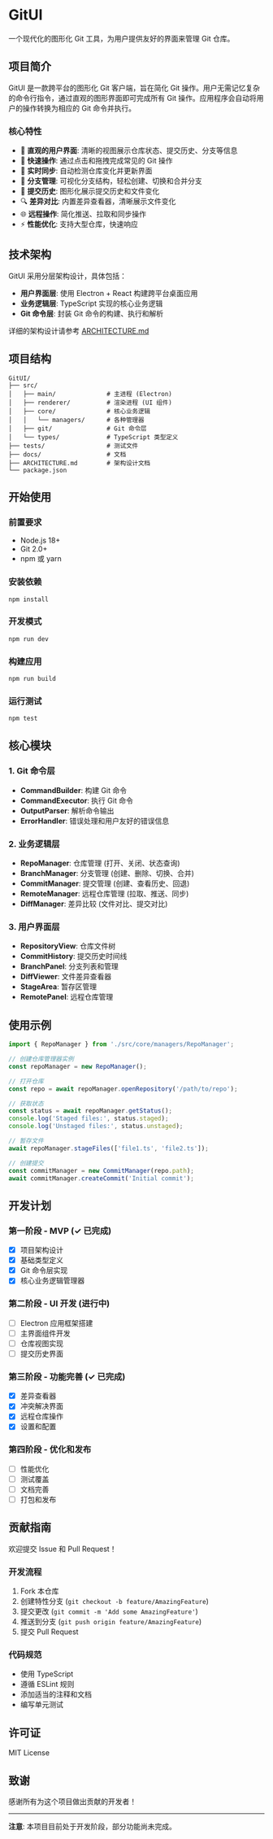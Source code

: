 # GitUI

一个现代化的图形化 Git 工具，为用户提供友好的界面来管理 Git 仓库。

## 项目简介

GitUI 是一款跨平台的图形化 Git 客户端，旨在简化 Git 操作。用户无需记忆复杂的命令行指令，通过直观的图形界面即可完成所有 Git 操作。应用程序会自动将用户的操作转换为相应的 Git 命令并执行。

### 核心特性

- 🎨 **直观的用户界面**: 清晰的视图展示仓库状态、提交历史、分支等信息
- 🚀 **快速操作**: 通过点击和拖拽完成常见的 Git 操作
- 🔄 **实时同步**: 自动检测仓库变化并更新界面
- 🌿 **分支管理**: 可视化分支结构，轻松创建、切换和合并分支
- 📝 **提交历史**: 图形化展示提交历史和文件变化
- 🔍 **差异对比**: 内置差异查看器，清晰展示文件变化
- 🌐 **远程操作**: 简化推送、拉取和同步操作
- ⚡ **性能优化**: 支持大型仓库，快速响应

## 技术架构

GitUI 采用分层架构设计，具体包括：

- **用户界面层**: 使用 Electron + React 构建跨平台桌面应用
- **业务逻辑层**: TypeScript 实现的核心业务逻辑
- **Git 命令层**: 封装 Git 命令的构建、执行和解析

详细的架构设计请参考 [ARCHITECTURE.md](./ARCHITECTURE.md)

## 项目结构

```
GitUI/
├── src/
│   ├── main/              # 主进程 (Electron)
│   ├── renderer/          # 渲染进程 (UI 组件)
│   ├── core/              # 核心业务逻辑
│   │   └── managers/      # 各种管理器
│   ├── git/               # Git 命令层
│   └── types/             # TypeScript 类型定义
├── tests/                 # 测试文件
├── docs/                  # 文档
├── ARCHITECTURE.md        # 架构设计文档
└── package.json
```

## 开始使用

### 前置要求

- Node.js 18+ 
- Git 2.0+
- npm 或 yarn

### 安装依赖

```bash
npm install
```

### 开发模式

```bash
npm run dev
```

### 构建应用

```bash
npm run build
```

### 运行测试

```bash
npm test
```

## 核心模块

### 1. Git 命令层

- **CommandBuilder**: 构建 Git 命令
- **CommandExecutor**: 执行 Git 命令
- **OutputParser**: 解析命令输出
- **ErrorHandler**: 错误处理和用户友好的错误信息

### 2. 业务逻辑层

- **RepoManager**: 仓库管理 (打开、关闭、状态查询)
- **BranchManager**: 分支管理 (创建、删除、切换、合并)
- **CommitManager**: 提交管理 (创建、查看历史、回退)
- **RemoteManager**: 远程仓库管理 (拉取、推送、同步)
- **DiffManager**: 差异比较 (文件对比、提交对比)

### 3. 用户界面层

- **RepositoryView**: 仓库文件树
- **CommitHistory**: 提交历史时间线
- **BranchPanel**: 分支列表和管理
- **DiffViewer**: 文件差异查看器
- **StageArea**: 暂存区管理
- **RemotePanel**: 远程仓库管理

## 使用示例

```typescript
import { RepoManager } from './src/core/managers/RepoManager';

// 创建仓库管理器实例
const repoManager = new RepoManager();

// 打开仓库
const repo = await repoManager.openRepository('/path/to/repo');

// 获取状态
const status = await repoManager.getStatus();
console.log('Staged files:', status.staged);
console.log('Unstaged files:', status.unstaged);

// 暂存文件
await repoManager.stageFiles(['file1.ts', 'file2.ts']);

// 创建提交
const commitManager = new CommitManager(repo.path);
await commitManager.createCommit('Initial commit');
```

## 开发计划

### 第一阶段 - MVP (✓ 已完成)
- [x] 项目架构设计
- [x] 基础类型定义
- [x] Git 命令层实现
- [x] 核心业务逻辑管理器

### 第二阶段 - UI 开发 (进行中)
- [ ] Electron 应用框架搭建
- [ ] 主界面组件开发
- [ ] 仓库视图实现
- [ ] 提交历史界面

### 第三阶段 - 功能完善 (✓ 已完成)
- [x] 差异查看器
- [x] 冲突解决界面
- [x] 远程仓库操作
- [x] 设置和配置

### 第四阶段 - 优化和发布
- [ ] 性能优化
- [ ] 测试覆盖
- [ ] 文档完善
- [ ] 打包和发布

## 贡献指南

欢迎提交 Issue 和 Pull Request！

### 开发流程

1. Fork 本仓库
2. 创建特性分支 (`git checkout -b feature/AmazingFeature`)
3. 提交更改 (`git commit -m 'Add some AmazingFeature'`)
4. 推送到分支 (`git push origin feature/AmazingFeature`)
5. 提交 Pull Request

### 代码规范

- 使用 TypeScript
- 遵循 ESLint 规则
- 添加适当的注释和文档
- 编写单元测试

## 许可证

MIT License

## 致谢

感谢所有为这个项目做出贡献的开发者！

---

**注意**: 本项目目前处于开发阶段，部分功能尚未完成。